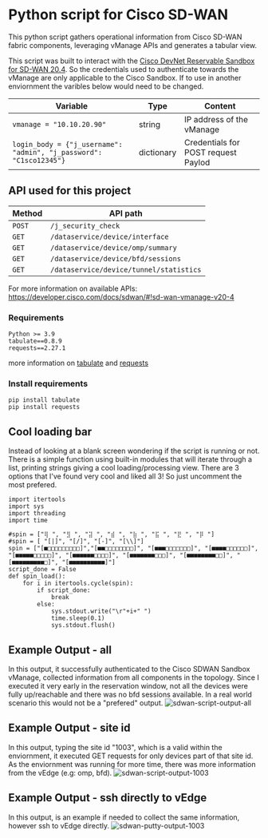 # Python script for Cisco SD-WAN
This python script gathers operational information from Cisco SD-WAN fabric components, leveraging vManage APIs and generates a tabular view.

This script was built to interact with the [Cisco DevNet Reservable Sandbox for SD-WAN 20.4](https://devnetsandbox.cisco.com/RM/Diagram/Index/4a0f4308-1fc4-4f4c-ae8c-2734f705bd21?diagramType=Topology). So the credentials used to authenticate towards the vManage are only applicable to the Cisco Sandbox. If to use in another enviornment the varibles below would need to be changed.

| Variable | Type | Content |
| --- | --- | --- |
| `vmanage = "10.10.20.90"` | string | IP address of the vManage |
| `login_body = {"j_username": "admin", "j_password": "C1sco12345"}` | dictionary | Credentials for POST request Paylod |

## API used for this project
| Method | API path |
| --- | --- |
| `POST` | `/j_security_check` |
| `GET` | `/dataservice/device/interface` |
| `GET` | `/dataservice/device/omp/summary` |
| `GET` | `/dataservice/device/bfd/sessions` |
| `GET` | `/dataservice/device/tunnel/statistics` |

For more information on available APIs: 
https://developer.cisco.com/docs/sdwan/#!sd-wan-vmanage-v20-4

### Requirements
```
Python >= 3.9
tabulate==0.8.9
requests==2.27.1
```
more information on [tabulate](https://pypi.org/project/tabulate/) and
[requests](https://pypi.org/project/requests/)
### Install requirements
```
pip install tabulate
pip install requests
```

## Cool loading bar
Instead of looking at a blank screen wondering if the script is running or not. There is a simple function using built-in modules that will iterate through a list, printing strings giving a cool loading/processing view. There are 3 options that I've found very cool and liked all 3! So just uncomment the most prefered.
```
import itertools
import sys
import threading
import time

#spin = ["⢿ ", "⣻ ", "⣽ ", "⣾ ", "⣷ ", "⣯ ", "⣟ ", "⡿ "]
#spin = [ "[|]", "[/]", "[-]", "[\\]"]
spin = ["[■□□□□□□□□□]","[■■□□□□□□□□]", "[■■■□□□□□□□]", "[■■■■□□□□□□]", "[■■■■■□□□□□]", "[■■■■■■□□□□]", "[■■■■■■■□□□]", "[■■■■■■■■□□]", "[■■■■■■■■■□]", "[■■■■■■■■■■]"]
script_done = False
def spin_load():
    for i in itertools.cycle(spin):
        if script_done:
            break
        else:
            sys.stdout.write("\r"+i+" ")
            time.sleep(0.1)
            sys.stdout.flush()
```
## Example Output - all
In this output, it successfully authenticated to the Cisco SDWAN Sandbox vManage, collected information from all components in the topology. Since I executed it very early in the reservation window, not all the devices were fully up/reachable and there was no bfd sessions available. In a real world scenario this would not be a "prefered" output.
![sdwan-script-output-all](https://user-images.githubusercontent.com/68168232/156904042-1d5eb941-68f5-4b81-a14f-35709eb2a3bd.PNG)

## Example Output - site id
In this output, typing the site id "1003", which is a valid within the enviornment, it executed GET requests for only devices part of that site id. As the enviornment was running for more time, there was more information from the vEdge (e.g: omp, bfd).
![sdwan-script-output-1003](https://user-images.githubusercontent.com/68168232/156904047-479c911b-0676-4f5e-a9f0-8ebde2c75b66.PNG)

## Example Output - ssh directly to vEdge
In this output, is an example if needed to collect the same information, however ssh to vEdge directly.
![sdwan-putty-output-1003](https://user-images.githubusercontent.com/68168232/156904050-cc169c9e-5a03-48e0-ada7-62a818d040fe.PNG)
